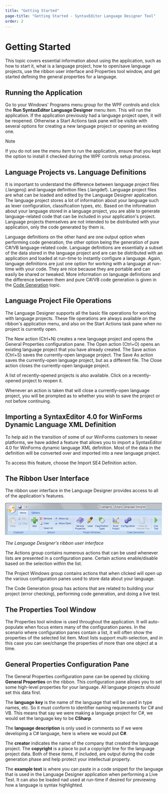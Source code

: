 ```yaml
---
title: "Getting Started"
page-title: "Getting Started - SyntaxEditor Language Designer Tool"
order: 2
---
```

# Getting Started

This topic covers essential information about using the application, such as how to start it, what is a language project, how to open/save language projects, use the ribbon user interface and Properties tool window, and get started defining the general properties for a language.

## Running the Application

Go to your Windows' Programs menu group for the WPF controls and click the **Run SyntaxEditor Language Designer** menu item.  This will run the application.  If the application previously had a language project open, it will be reopened.  Otherwise a Start Actions task pane will be visible with several options for creating a new language project or opening an existing one.

> [!NOTE]
> If you do not see the menu item to run the application, ensure that you kept the option to install it checked during the WPF controls setup process.

## Language Projects vs. Language Definitions

It is important to understand the difference between language project files (.langproj) and language definition files (.langdef).  Language project files are what can be loaded and edited by the Language Designer application.  The language project stores a lot of information about your language such as lexer configuration, classification types, etc.  Based on the information about your language stored in a language project, you are able to generate language-related code that can be included in your application's project.  Language projects themselves are not intended to be distributed with your application, only the code generated by them is.

Language definitions on the other hand are one output option when performing code generation, the other option being the generation of pure C#/VB language-related code.  Language definitions are essentially a subset of the data stored in the language project and are can be distributed with an application and loaded at run-time to instantly configure a language.  Again, language definitions are just one option for working with a language at run-time with your code.  They are nice because they are portable and can easily be shared or tweaked.  More information on language definitions and the difference between them and pure C#/VB code generation is given in the [Code Generation](code-generation.md) topic.

## Language Project File Operations

The Language Designer supports all the basic file operations for working with language projects.  These file operations are always available on the ribbon's application menu, and also on the Start Actions task pane when no project is currently open.

The New action (Ctrl+N) creates a new language project and opens the General Properties configuration pane.  The Open action (Ctrl+O) opens an existing language project that you have already created.  The Save action (Ctrl+S) saves the currently-open language project.  The Save As action saves the currently-open language project, but as a different file.  The Close action closes the currently-open language project.

A list of recently-opened projects is also available.  Click on a recently-opened project to reopen it.

Whenever an action is taken that will close a currently-open language project, you will be prompted as to whether you wish to save the project or not before continuing.

## Importing a SyntaxEditor 4.0 for WinForms Dynamic Language XML Definition

To help aid in the transition of some of our WinForms customers to newer platforms, we have added a feature that allows you to import a SyntaxEditor 4.0 for WinForms dynamic language XML definition.  Most of the data in the definition will be converted over and imported into a new language project.

To access this feature, choose the Import SE4 Definition action.

## The Ribbon User Interface

The ribbon user interface in the Language Designer provides access to all of the application's features.

![Screenshot](../images/language-designer-ribbon.png)

*The Language Designer's ribbon user interface*

The Actions group contains numerous actions that can be used whenever lists are presented in a configuration pane.  Certain actions enable/disable based on the selection within the list.

The Project Windows group contains actions that when clicked will open up the various configuration panes used to store data about your language.

The Code Generation group has actions that are related to building your project (error checking), performing code generation, and doing a live test.

## The Properties Tool Window

The Properties tool window is used throughout the application.  It will auto-populate when focus enters many of the configuration panes.  In the scenario where configuration panes contain a list, it will often show the properties of the selected list item.  Most lists support multi-selection, and in this case you can see/change the properties of more than one object at a time.

## General Properties Configuration Pane

The General Properties configuration pane can be opened by clicking **General Properties** on the ribbon.  This configuration pane allows you to set some high-level properties for your language.  All language projects should set this data first.

The **language key** is the name of the language that will be used in type names, etc.  So it must conform to identifier naming requirements for C# and VB.  This means that say we were making a language project for C#, we would set the language key to be **CSharp**.

The **language description** is only used in comments so if we were developing a C# language, here is where we would put **C#**.

The **creator** indicates the name of the company that created the language project.  The **copyright** is a place to put a copyright line for the language project data.  Both of these items, if included, are output during the code generation phase and help protect your intellectual property.

The **example text** is where you can paste in a code snippet for the language that is used in the Language Designer application when performing a Live Test.  It can also be loaded nad used at run-time if desired for previewing how a language is syntax highlighted.
